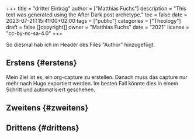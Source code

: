 +++
title = "dritter Eintrag"
author = ["Matthias Fuchs"]
description = "This text was generated using the After Dark post archetype."
toc = false
date = 2023-07-21T15:41:00+02:00
tags = ["public"]
categories = ["Theology"]
draft = false
[[copyright]]
  owner = "Matthias Fuchs"
  date = "2021"
  license = "cc-by-nc-sa-4.0"
+++

So diesmal hab ich im Header des Files "Author" hinzugefügt.


## Erstens {#erstens}

Mein Ziel ist es, ein org-capture zu erstellen. Danach muss das capture nur mehr nach Hugo exportiert werden. Im besten Fall könnte dies in einem Schritt und automatisiert geschehen.


## Zweitens {#zweitens}


## Drittens {#drittens}
